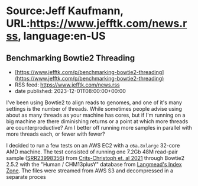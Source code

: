 # Source:Jeff Kaufmann, URL:https://www.jefftk.com/news.rss, language:en-US

## Benchmarking Bowtie2 Threading
 - [https://www.jefftk.com/p/benchmarking-bowtie2-threading](https://www.jefftk.com/p/benchmarking-bowtie2-threading)
 - RSS feed: https://www.jefftk.com/news.rss
 - date published: 2023-12-01T08:00:00+00:00

<p><span>

I've been using Bowtie2 to align reads to genomes, and one of it's
many settings is the number of threads.  While sometimes people advise
using about as many threads as your machine has cores, but if I'm
running on a big machine are there diminishing returns or a point at
which more threads are counterproductive? Am I better off running more
samples in parallel with more threads each, or fewer with fewer?

</span>

<p>

I decided to run a few tests on an AWS EC2 with a
<code>c6a.8xlarge</code> 32-core AMD machine. The test consisted of
running one 7.2Gb 48M read-pair sample (<a href="https://www.ebi.ac.uk/ena/browser/view/SRR23998356">SRR23998356</a>)
from <a href="https://www.ncbi.nlm.nih.gov/pmc/articles/PMC7845645/">Crits-Christoph
et. al 2021</a> through Bowtie2 2.5.2 with the "Human / CHM13plusY"
database from <a href="https://benlangmead.github.io/aws-indexes/bowtie">Langmead's
Index Zone</a>.  The files were streamed from AWS S3 and decompressed
in a separate proces

